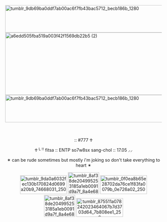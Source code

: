 <img width="1200" height="88" alt="tumblr_9db69ba0ddf7ab00ac6f7fb43bac5712_becb186b_1280" src="https://github.com/user-attachments/assets/6d654129-f7ee-4d93-82ef-f78eb3a14b2c" />


<img width="2000" height="200" alt="a6edd505fba519a003f42f1569db22b5 (2)" src="https://github.com/user-attachments/assets/6da4576f-48de-4bdc-b301-684beedcc4dc" />

<img width="1200" height="88" alt="tumblr_9db69ba0ddf7ab00ac6f7fb43bac5712_becb186b_1280" src="https://github.com/user-attachments/assets/60fd794e-ae76-416a-929b-7a43c71e4d37" />


ㅤ<p align="center">
 

<p align="center">
:: #777 ♰

<p align="center">
♰╰ ꜝꜝ fitsa :: ENTP so7w8sx sang-chol :: 17.05 ⸝⸝ 

<p align="center">
✶ can be rude sometimes but mostly i'm joking so don't take everything to heart ✶
 
  
</p>


<p align="center">
<img width="150" height="60" alt="tumblr_9da0a6032fec130b170824d0699a20b9_74668031_250" src="https://github.com/user-attachments/assets/fd5e6f63-20b8-482b-a686-b5b2493ddf89" />
<img width="100" height="70" alt="tumblr_8af38de204995253185a1eb0091d9a7f_8a4e682e_500" src="https://github.com/user-attachments/assets/f95d5a9e-e784-43c8-bfb1-91ba4c1fcc78" />
<img width="150" height="60" alt="tumblr_0f0ea8b65e28702da76ce1f83fa0079b_0e726a02_250" src="https://github.com/user-attachments/assets/6cde6baf-5f71-4dc1-b530-ca299e95672f" />
<img width="100" height="70" alt="tumblr_8af38de204995253185a1eb0091d9a7f_8a4e682e_500" src="https://github.com/user-attachments/assets/f95d5a9e-e784-43c8-bfb1-91ba4c1fcc78" />
<img width="150" height="60" alt="tumblr_875511a078242023464067b7d3703d64_7b808ee1_250" src="https://github.com/user-attachments/assets/ae8100f0-5d80-4a1d-bc0e-2a09c779627d" />







